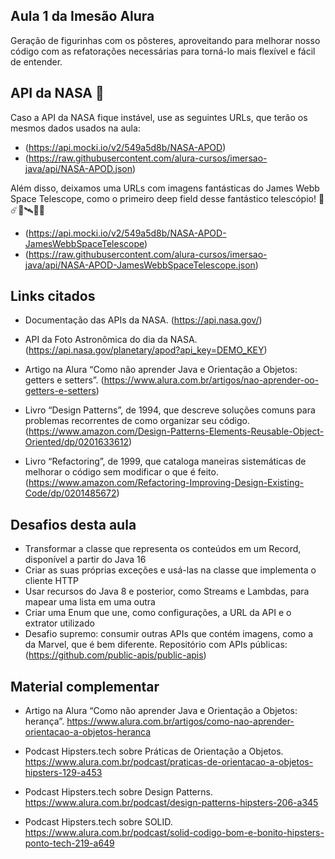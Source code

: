 ## Aula 1 da Imesão Alura

Geração de figurinhas com os pôsteres, aproveitando para melhorar nosso código com as refatorações necessárias para torná-lo mais flexível e fácil de entender.

## API da NASA 🌌

Caso a API da NASA fique instável, use as seguintes URLs, que terão os mesmos dados usados na aula:

- (https://api.mocki.io/v2/549a5d8b/NASA-APOD)
- (https://raw.githubusercontent.com/alura-cursos/imersao-java/api/NASA-APOD.json)

Além disso, deixamos uma URLs com imagens fantásticas do James Webb Space Telescope, como o primeiro deep field desse fantástico telescópio! 🌠☄️🚀🛰️🔭🌌

- (https://api.mocki.io/v2/549a5d8b/NASA-APOD-JamesWebbSpaceTelescope)
- (https://raw.githubusercontent.com/alura-cursos/imersao-java/api/NASA-APOD-JamesWebbSpaceTelescope.json)

## Links citados

- Documentação das APIs da NASA.
(https://api.nasa.gov/)

- API da Foto Astronômica do dia da NASA.
(https://api.nasa.gov/planetary/apod?api_key=DEMO_KEY)

- Artigo na Alura “Como não aprender Java e Orientação a Objetos: getters e setters”.
(https://www.alura.com.br/artigos/nao-aprender-oo-getters-e-setters)

- Livro “Design Patterns”, de 1994, que descreve soluções comuns para problemas recorrentes de como organizar seu código.
(https://www.amazon.com/Design-Patterns-Elements-Reusable-Object-Oriented/dp/0201633612)

- Livro “Refactoring”, de 1999, que cataloga maneiras sistemáticas de melhorar o código sem modificar o que é feito.
(https://www.amazon.com/Refactoring-Improving-Design-Existing-Code/dp/0201485672)


## Desafios desta aula

- Transformar a classe que representa os conteúdos em um Record, disponível a partir do Java 16
- Criar as suas próprias exceções e usá-las na classe que implementa o cliente HTTP
- Usar recursos do Java 8 e posterior, como Streams e Lambdas, para mapear uma lista em uma outra
- Criar uma Enum que une, como configurações, a URL da API e o extrator utilizado
- Desafio supremo: consumir outras APIs que contém imagens, como a da Marvel, que é bem diferente. Repositório com APIs públicas: (https://github.com/public-apis/public-apis)

## Material complementar

- Artigo na Alura “Como não aprender Java e Orientação a Objetos: herança”.
https://www.alura.com.br/artigos/como-nao-aprender-orientacao-a-objetos-heranca

- Podcast Hipsters.tech sobre Práticas de Orientação a Objetos.
https://www.alura.com.br/podcast/praticas-de-orientacao-a-objetos-hipsters-129-a453

- Podcast Hipsters.tech sobre Design Patterns.
https://www.alura.com.br/podcast/design-patterns-hipsters-206-a345

- Podcast Hipsters.tech sobre SOLID.
https://www.alura.com.br/podcast/solid-codigo-bom-e-bonito-hipsters-ponto-tech-219-a649
